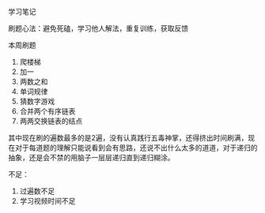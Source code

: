 学习笔记

刷题心法：避免死磕，学习他人解法，重复训练，获取反馈

本周刷题

1. 爬楼梯
2. 加一
3. 两数之和
4. 单词规律
5. 猜数字游戏
6. 合并两个有序链表
7. 两两交换链表的结点

其中现在刷的遍数最多的是2遍，没有认真践行五毒神掌，还得挤出时间刷满，现在对于每道题的理解只能说看到会有思路，还说不出什么太多的道道，对于递归的抽象，还是会不禁的用脑子一层层递归直到递归糊涂。

不足：

1. 过遍数不足
2. 学习视频时间不足
